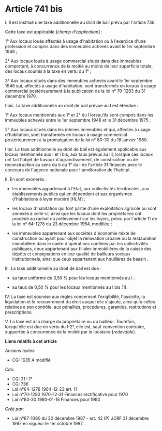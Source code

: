 # Article 741 bis

I. Il est institué une taxe additionnelle au droit de bail prévu par l'article 736.

Cette taxe est applicable [*champ d'application*] :

1° Aux locaux loués affectés à usage d'habitation ou à l'exercice d'une profession et compris dans des immeubles achevés
avant le 1er septembre 1948 ;

2° Aux locaux loués à usage commercial situés dans des immeubles comportant, à concurrence de la moitié au moins de leur
superficie totale, des locaux soumis à la taxe en vertu du 1° ;

3° Aux locaux situés dans des immeubles achevés avant le 1er septembre 1948 qui, affectés à usage d'habitation, sont
transformés en locaux à usage commercial postérieurement à la publication de la loi n° 70-1283 du 31 décembre 1970.

I bis. La taxe additionnelle au droit de bail prévue au I est étendue :

1° Aux locaux mentionnés aux 1° et 2° du I lorsqu'ils sont compris dans les immeubles achevés entre le 1er septembre 1948 et
le 31 décembre 1975 ;

2° Aux locaux situés dans les mêmes immeubles et qui, affectés à usage d'habitation, sont transformés en locaux à usage
commercial postérieurement à la promulgation de la loi n° 80-30 du 18 janvier 1980.

I ter. La taxe additionnelle au droit de bail est également applicable aux locaux mentionnés aux I et I bis, aux taux prévus
au III, lorsque ces locaux ont fait l'objet de travaux d'agrandissement, de construction ou de reconstruction au sens du b du
1° du I de l'article 31 financés avec le concours de l'agence nationale pour l'amélioration de l'habitat.

II. En sont exonérés :

- les immeubles appartenant à l'Etat, aux collectivités territoriales, aux établissements publics qui en dépendent et aux
organismes d'habitations à loyer modéré [*HLM*] ;

- les locaux d'habitation qui font partie d'une exploitation agricole ou sont annexés à celle-ci, ainsi que les locaux dont
les propriétaires ont procédé au rachat du prélèvement sur les loyers, prévu par l'article 11 de la loi n° 64-1278 du 23
décembre 1964, modifiée ;

- les immeubles appartenant aux sociétés d'économie mixte de construction ou ayant pour objet la rénovation urbaine ou la
restauration immobilière dans le cadre d'opérations confiées par les collectivités publiques, ceux appartenant aux filiales
immobilières de la caisse des dépôts et consignations en leur qualité de bailleurs sociaux institutionnels, ainsi que ceux
appartenant aux houillères de bassin .

III. La taxe additionnelle au droit de bail est due :

- au taux uniforme de 3,50 % pour les locaux mentionnés au I ;

- au taux de 0,50 % pour les locaux mentionnés au I bis (1).

IV. La taxe est soumise aux règles concernant l'exigibilité, l'assiette, la liquidation et le recouvrement du droit auquel
elle s'ajoute, ainsi qu'à celles relatives à son contrôle, aux pénalités, procédures, garanties, restitutions et
prescriptions.

V. La taxe est à la charge du propriétaire ou du bailleur. Toutefois, lorsqu'elle est due en vertu du I-2°, elle est, sauf
convention contraire, supportée à concurrence de la moitié par le locataire [*redevable*].

**Liens relatifs à cet article**

_Anciens textes_:

  - CGI 1635 A modifié

_Cite_:

  - CGI 31 I 1°
  - CGI 736
  - Loi n°64-1278 1964-12-23 art. 11
  - Loi n°70-1283 1970-12-31 Finances rectificative pour 1970
  - Loi n°80-30 1980-01-18 Finances pour 1980

_Créé par_:

  - Loi n°87-1060 du 30 décembre 1987 - art. 42 (P) JORF 31 décembre 1987 en vigueur le 1er octobre 1987
